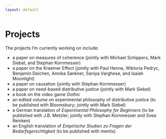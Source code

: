 ```yaml
---
layout: default
---
```


# Projects

The projects I’m currently working on include:
+ a paper on measures of coherence (jointly with Michael Schippers, Mark Siebel, and Stephan Kornmesser)
+ a paper on the Kraemer Effect (jointly with Paul Henne, Wiktoria Pedryc, Benjamin Deichen, Annika Sankner, Saniya Varghese, and Isaiah Moonlight)
+ a paper on causation (jointly with Stephan Kornmesser)
+ a paper on need-based distributive justice (jointly with Mark Siebel)
+ a book on the video game _Gothic_
+ an edited volume on experimental philosophy of distributive justice (to be published with Bloomsbury; jointly with Mark Siebel)
+ a German translation of _Experimental Philosophy for Beginners_ (to be published with J.B. Metzler; jointly with Stephan Kornmesser and Svea Reinken)
+ an English translation of _Empirische Studien zu Fragen der Bedarfsgerechtigkeit_ (to be published with mentis)
